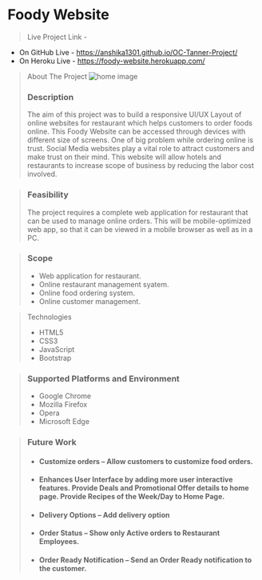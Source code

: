 # Foody Website

> Live Project Link -

* On GitHub Live - https://anshika1301.github.io/OC-Tanner-Project/ 
* On Heroku Live - https://foody-website.herokuapp.com/ 

> About The Project
> ![home image](https://user-images.githubusercontent.com/67957243/130327193-c99d2589-7759-4ad5-a072-44489a5d11a3.png)
>  ### Description
> The aim of this project was to build a responsive UI/UX Layout of online websites for restaurant which helps customers to order foods online. This Foody Website can be accessed through devices with different size of screens. One of big problem while ordering online is trust. Social Media websites play a vital role to attract customers and make trust on their mind. This website will allow hotels and restaurants to increase scope of business by reducing the labor cost involved.

> ### Feasibility
> The project requires a complete web application for restaurant that can be used to manage online orders. This will be mobile-optimized web app, so that it can be viewed in a mobile browser as well as in a PC.

> ### Scope
>  * Web application for restaurant.
>  * Online restaurant management syatem.
>  * Online food ordering system.
>  * Online customer management.

> Technologies
> * HTML5
> * CSS3
> * JavaScript
> * Bootstrap

> ### Supported Platforms and Environment
>  * Google Chrome
>  * Mozilla Firefox
>  * Opera 
>  * Microsoft Edge

> ### Future Work
> * #### Customize orders – Allow customers to customize food orders.
> * #### Enhances User Interface by adding more user interactive features. Provide Deals and Promotional Offer details to home page. Provide Recipes of the Week/Day to Home Page.
> * #### Delivery Options – Add delivery option
> * #### Order Status – Show only Active orders to Restaurant Employees.
> * #### Order Ready Notification – Send an Order Ready notification to the customer.


